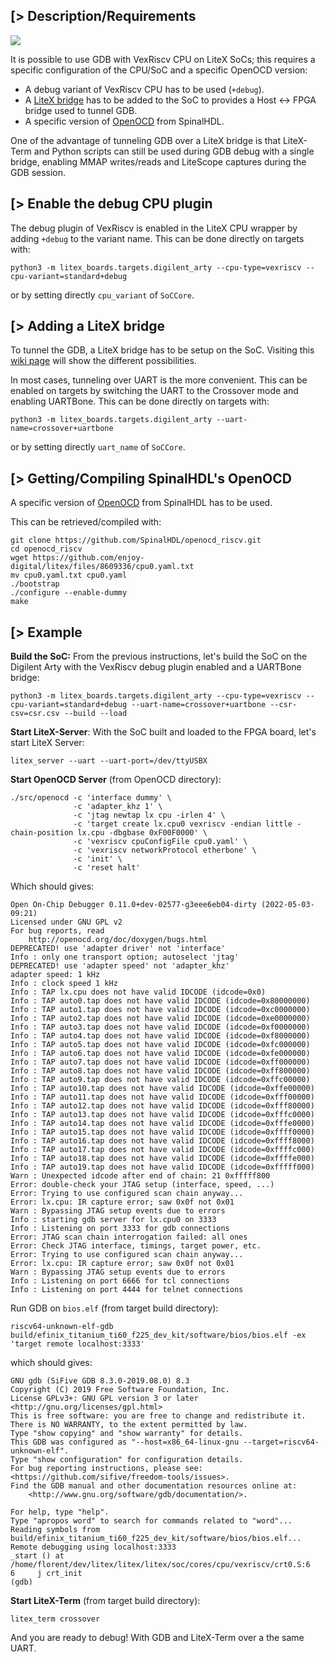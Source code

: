 [> Description/Requirements
---------------------------

![](https://user-images.githubusercontent.com/1450143/166491365-62846a9e-8c08-4dc3-b45d-35353c1c6fc0.png)

It is possible to use GDB with VexRiscv CPU on LiteX SoCs; this requires a specific  configuration of the CPU/SoC and a specific OpenOCD version:
 - A debug variant of VexRiscv CPU has to be used (`+debug`).
 - A [LiteX bridge](https://github.com/enjoy-digital/litex/wiki/Use-Host-Bridge-to-control-debug-a-SoC) has to be added to the SoC to provides a Host <-> FPGA bridge used to tunnel GDB.
 - A specific version of [OpenOCD](https://github.com/SpinalHDL/openocd_riscv) from SpinalHDL.

One of the advantage of tunneling GDB over a LiteX bridge is that LiteX-Term and Python scripts can still be used during GDB debug with a single bridge, enabling MMAP writes/reads and LiteScope captures during the GDB session.
 
[> Enable the debug CPU plugin
------------------------------
The debug plugin of VexRiscv is enabled in the LiteX CPU wrapper by adding `+debug` to the variant name. This can be done directly on targets with:

    python3 -m litex_boards.targets.digilent_arty --cpu-type=vexriscv --cpu-variant=standard+debug

or by setting directly `cpu_variant` of `SoCCore`.

 [> Adding a LiteX bridge
-------------------------

To tunnel the GDB, a LiteX bridge has to be setup on the SoC. Visiting this [wiki page](https://github.com/enjoy-digital/litex/wiki/Use-Host-Bridge-to-control-debug-a-SoC) will show the different possibilities.

In most cases, tunneling over UART is the more convenient.  This can be enabled on targets by switching the UART to the Crossover mode and enabling UARTBone. This can be done directly on targets with:

	python3 -m litex_boards.targets.digilent_arty --uart-name=crossover+uartbone

or by setting directly `uart_name` of `SoCCore`.

 [> Getting/Compiling SpinalHDL's OpenOCD
-----------------------------------------

A specific version of [OpenOCD](https://github.com/SpinalHDL/openocd_riscv) from SpinalHDL has to be used.

This can be retrieved/compiled with:

    git clone https://github.com/SpinalHDL/openocd_riscv.git
    cd openocd_riscv
    wget https://github.com/enjoy-digital/litex/files/8609336/cpu0.yaml.txt
    mv cpu0.yaml.txt cpu0.yaml
    ./bootstrap
    ./configure --enable-dummy
    make


 [> Example
-----------

**Build the SoC:**
From the previous instructions, let's build the SoC on the Digilent Arty with the VexRiscv debug plugin enabled and a UARTBone bridge:

    python3 -m litex_boards.targets.digilent_arty --cpu-type=vexriscv --cpu-variant=standard+debug --uart-name=crossover+uartbone --csr-csv=csr.csv --build --load

**Start LiteX-Server**:
With the SoC built and loaded to the FPGA board, let's start LiteX Server:

    litex_server --uart --uart-port=/dev/ttyUSBX

**Start OpenOCD Server** (from OpenOCD directory):

    ./src/openocd -c 'interface dummy' \
                  -c 'adapter_khz 1' \
                  -c 'jtag newtap lx cpu -irlen 4' \
                  -c 'target create lx.cpu0 vexriscv -endian little -chain-position lx.cpu -dbgbase 0xF00F0000' \
                  -c 'vexriscv cpuConfigFile cpu0.yaml' \
                  -c 'vexriscv networkProtocol etherbone' \
                  -c 'init' \
                  -c 'reset halt'

Which should gives:

    Open On-Chip Debugger 0.11.0+dev-02577-g3eee6eb04-dirty (2022-05-03-09:21)
    Licensed under GNU GPL v2
    For bug reports, read
    	http://openocd.org/doc/doxygen/bugs.html
    DEPRECATED! use 'adapter driver' not 'interface'
    Info : only one transport option; autoselect 'jtag'
    DEPRECATED! use 'adapter speed' not 'adapter_khz'
    adapter speed: 1 kHz
    Info : clock speed 1 kHz
    Info : TAP lx.cpu does not have valid IDCODE (idcode=0x0)
    Info : TAP auto0.tap does not have valid IDCODE (idcode=0x80000000)
    Info : TAP auto1.tap does not have valid IDCODE (idcode=0xc0000000)
    Info : TAP auto2.tap does not have valid IDCODE (idcode=0xe0000000)
    Info : TAP auto3.tap does not have valid IDCODE (idcode=0xf0000000)
    Info : TAP auto4.tap does not have valid IDCODE (idcode=0xf8000000)
    Info : TAP auto5.tap does not have valid IDCODE (idcode=0xfc000000)
    Info : TAP auto6.tap does not have valid IDCODE (idcode=0xfe000000)
    Info : TAP auto7.tap does not have valid IDCODE (idcode=0xff000000)
    Info : TAP auto8.tap does not have valid IDCODE (idcode=0xff800000)
    Info : TAP auto9.tap does not have valid IDCODE (idcode=0xffc00000)
    Info : TAP auto10.tap does not have valid IDCODE (idcode=0xffe00000)
    Info : TAP auto11.tap does not have valid IDCODE (idcode=0xfff00000)
    Info : TAP auto12.tap does not have valid IDCODE (idcode=0xfff80000)
    Info : TAP auto13.tap does not have valid IDCODE (idcode=0xfffc0000)
    Info : TAP auto14.tap does not have valid IDCODE (idcode=0xfffe0000)
    Info : TAP auto15.tap does not have valid IDCODE (idcode=0xffff0000)
    Info : TAP auto16.tap does not have valid IDCODE (idcode=0xffff8000)
    Info : TAP auto17.tap does not have valid IDCODE (idcode=0xffffc000)
    Info : TAP auto18.tap does not have valid IDCODE (idcode=0xffffe000)
    Info : TAP auto19.tap does not have valid IDCODE (idcode=0xfffff000)
    Warn : Unexpected idcode after end of chain: 21 0xfffff800
    Error: double-check your JTAG setup (interface, speed, ...)
    Error: Trying to use configured scan chain anyway...
    Error: lx.cpu: IR capture error; saw 0x0f not 0x01
    Warn : Bypassing JTAG setup events due to errors
    Info : starting gdb server for lx.cpu0 on 3333
    Info : Listening on port 3333 for gdb connections
    Error: JTAG scan chain interrogation failed: all ones
    Error: Check JTAG interface, timings, target power, etc.
    Error: Trying to use configured scan chain anyway...
    Error: lx.cpu: IR capture error; saw 0x0f not 0x01
    Warn : Bypassing JTAG setup events due to errors
    Info : Listening on port 6666 for tcl connections
    Info : Listening on port 4444 for telnet connections

Run GDB on `bios.elf` (from target build directory):

    riscv64-unknown-elf-gdb build/efinix_titanium_ti60_f225_dev_kit/software/bios/bios.elf -ex 'target remote localhost:3333'

which should gives:

    GNU gdb (SiFive GDB 8.3.0-2019.08.0) 8.3
    Copyright (C) 2019 Free Software Foundation, Inc.
    License GPLv3+: GNU GPL version 3 or later <http://gnu.org/licenses/gpl.html>
    This is free software: you are free to change and redistribute it.
    There is NO WARRANTY, to the extent permitted by law.
    Type "show copying" and "show warranty" for details.
    This GDB was configured as "--host=x86_64-linux-gnu --target=riscv64-unknown-elf".
    Type "show configuration" for configuration details.
    For bug reporting instructions, please see:
    <https://github.com/sifive/freedom-tools/issues>.
    Find the GDB manual and other documentation resources online at:
        <http://www.gnu.org/software/gdb/documentation/>.
    
    For help, type "help".
    Type "apropos word" to search for commands related to "word"...
    Reading symbols from build/efinix_titanium_ti60_f225_dev_kit/software/bios/bios.elf...
    Remote debugging using localhost:3333
    _start () at /home/florent/dev/litex/litex/litex/soc/cores/cpu/vexriscv/crt0.S:6
    6	  j crt_init
    (gdb)

**Start LiteX-Term** (from target build directory):

    litex_term crossover

And you are ready to debug! With GDB and LiteX-Term over a the same UART.
